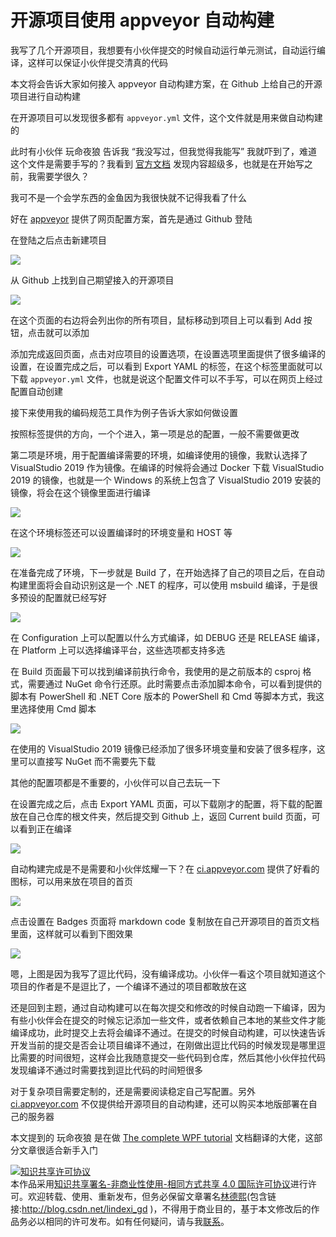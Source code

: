 # 开源项目使用 appveyor 自动构建

我写了几个开源项目，我想要有小伙伴提交的时候自动运行单元测试，自动运行编译，这样可以保证小伙伴提交清真的代码

本文将会告诉大家如何接入 appveyor 自动构建方案，在 Github 上给自己的开源项目进行自动构建

<!--more-->
<!-- csdn -->

在开源项目可以发现很多都有 `appveyor.yml` 文件，这个文件就是用来做自动构建的

此时有小伙伴 玩命夜狼 告诉我 “我没写过，但我觉得我能写” 我就吓到了，难道这个文件是需要手写的？我看到 [官方文档](https://www.appveyor.com/docs/build-configuration/ ) 发现内容超级多，也就是在开始写之前，我需要学很久？

我可不是一个会学东西的金鱼因为我很快就不记得我看了什么

好在 [appveyor](https://ci.appveyor.com/projects) 提供了网页配置方案，首先是通过 Github 登陆

在登陆之后点击新建项目

<!-- ![](image/开源项目使用 appveyor 自动构建/开源项目使用 appveyor 自动构建0.png) -->

![](http://image.acmx.xyz/lindexi%2F2019619880908)

从 Github 上找到自己期望接入的开源项目

<!-- ![](image/开源项目使用 appveyor 自动构建/开源项目使用 appveyor 自动构建1.png) -->

![](http://image.acmx.xyz/lindexi%2F20196198833235)

在这个页面的右边将会列出你的所有项目，鼠标移动到项目上可以看到 Add 按钮，点击就可以添加

添加完成返回页面，点击对应项目的设置选项，在设置选项里面提供了很多编译的设置，在设置完成之后，可以看到 Export YAML 的标签，在这个标签里面就可以下载 `appveyor.yml` 文件，也就是说这个配置文件可以不手写，可以在网页上经过配置自动创建

接下来使用我的编码规范工具作为例子告诉大家如何做设置

按照标签提供的方向，一个个进入，第一项是总的配置，一般不需要做更改

第二项是环境，用于配置编译需要的环境，如编译使用的镜像，我默认选择了 VisualStudio 2019 作为镜像。在编译的时候将会通过 Docker 下载 VisualStudio 2019 的镜像，也就是一个 Windows 的系统上包含了 VisualStudio 2019 安装的镜像，将会在这个镜像里面进行编译

<!-- ![](image/开源项目使用 appveyor 自动构建/开源项目使用 appveyor 自动构建2.png) -->

![](http://image.acmx.xyz/lindexi%2F201961981211515)

在这个环境标签还可以设置编译时的环境变量和 HOST 等

<!-- ![](image/开源项目使用 appveyor 自动构建/开源项目使用 appveyor 自动构建3.png) -->

![](http://image.acmx.xyz/lindexi%2F20196198148843)

在准备完成了环境，下一步就是 Build 了，在开始选择了自己的项目之后，在自动构建里面将会自动识别这是一个 .NET 的程序，可以使用 msbuild 编译，于是很多预设的配置就已经写好

<!-- ![](image/开源项目使用 appveyor 自动构建/开源项目使用 appveyor 自动构建4.png) -->

![](http://image.acmx.xyz/lindexi%2F201961981552598)

在 Configuration 上可以配置以什么方式编译，如 DEBUG 还是 RELEASE 编译，在 Platform 上可以选择编译平台，这些选项都支持多选

在 Build 页面最下可以找到编译前执行命令，我使用的是之前版本的 csproj 格式，需要通过 NuGet 命令行还原。此时需要点击添加脚本命令，可以看到提供的脚本有 PowerShell 和 .NET Core 版本的 PowerShell 和 Cmd 等脚本方式，我这里选择使用 Cmd 脚本

<!-- ![](image/开源项目使用 appveyor 自动构建/开源项目使用 appveyor 自动构建5.png) -->

![](http://image.acmx.xyz/lindexi%2F201961981657609)

在使用的 VisualStudio 2019 镜像已经添加了很多环境变量和安装了很多程序，这里可以直接写 NuGet 而不需要先下载

其他的配置项都是不重要的，小伙伴可以自己去玩一下

在设置完成之后，点击 Export YAML 页面，可以下载刚才的配置，将下载的配置放在自己仓库的根文件夹，然后提交到 Github 上，返回 Current build 页面，可以看到正在编译

<!-- ![](image/开源项目使用 appveyor 自动构建/开源项目使用 appveyor 自动构建6.png) -->

![](http://image.acmx.xyz/lindexi%2F201961982215113)

自动构建完成是不是需要和小伙伴炫耀一下？在 [ci.appveyor.com](https://ci.appveyor.com) 提供了好看的图标，可以用来放在项目的首页

<!-- ![](image/开源项目使用 appveyor 自动构建/开源项目使用 appveyor 自动构建7.png)  -->

![](http://image.acmx.xyz/lindexi%2F2019619851186)

点击设置在 Badges 页面将 markdown code 复制放在自己开源项目的首页文档里面，这样就可以看到下图效果

<!-- ![](image/开源项目使用 appveyor 自动构建/开源项目使用 appveyor 自动构建8.png) -->

![](http://image.acmx.xyz/lindexi%2F201961985512738)

嗯，上图是因为我写了逗比代码，没有编译成功。小伙伴一看这个项目就知道这个项目的作者是不是逗比了，一个编译不通过的项目都敢放在这

还是回到主题，通过自动构建可以在每次提交和修改的时候自动跑一下编译，因为有些小伙伴会在提交的时候忘记添加一些文件，或者依赖自己本地的某些文件才能编译成功，此时提交上去将会编译不通过。在提交的时候自动构建，可以快速告诉开发当前的提交是否会让项目编译不通过，在刚做出逗比代码的时候发现是哪里逗比需要的时间很短，这样会比我随意提交一些代码到仓库，然后其他小伙伴拉代码发现编译不通过时需要找到逗比代码的时间短很多

对于复杂项目需要定制的，还是需要阅读稳定自己写配置。另外 [ci.appveyor.com](https://ci.appveyor.com) 不仅提供给开源项目的自动构建，还可以购买本地版部署在自己的服务器

本文提到的 玩命夜狼 是在做 [The complete WPF tutorial](https://wpf-tutorial.com/zh/1/%E5%85%B3%E4%BA%8Ewpf/%E4%BB%80%E4%B9%88%E6%98%AFwpf/ ) 文档翻译的大佬，这部分文章很适合新手入门

<a rel="license" href="http://creativecommons.org/licenses/by-nc-sa/4.0/"><img alt="知识共享许可协议" style="border-width:0" src="https://licensebuttons.net/l/by-nc-sa/4.0/88x31.png" /></a><br />本作品采用<a rel="license" href="http://creativecommons.org/licenses/by-nc-sa/4.0/">知识共享署名-非商业性使用-相同方式共享 4.0 国际许可协议</a>进行许可。欢迎转载、使用、重新发布，但务必保留文章署名[林德熙](http://blog.csdn.net/lindexi_gd)(包含链接:http://blog.csdn.net/lindexi_gd )，不得用于商业目的，基于本文修改后的作品务必以相同的许可发布。如有任何疑问，请与我[联系](mailto:lindexi_gd@163.com)。
